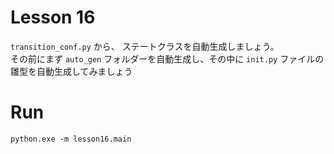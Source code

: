 # Lesson 16

`transition_conf.py` から、 ステートクラスを自動生成しましょう。  
その前にまず `auto_gen` フォルダーを自動生成し、その中に `init.py` ファイルの雛型を自動生成してみましょう  

# Run

```shell
python.exe -m lesson16.main
```
